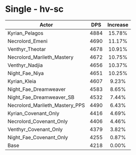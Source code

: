 # Single - hv-sc
| Actor | DPS | Increase |
|---|:---:|:---:|
|Kyrian_Pelagos|4884|15.78%|
|Necrolord_Emeni|4690|11.17%|
|Venthyr_Theotar|4678|10.91%|
|Necrolord_Marileth_Mastery|4672|10.75%|
|Venthyr_Nadjia|4656|10.37%|
|Night_Fae_Niya|4651|10.25%|
|Kyrian_Kleia|4607|9.23%|
|Night_Fae_Dreamweaver|4583|8.65%|
|Night_Fae_Dreamweaver_SB|4532|7.44%|
|Necrolord_Marileth_Mastery_PPS|4490|6.43%|
|Kyrian_Covenant_Only|4416|4.69%|
|Necrolord_Covenant_Only|4406|4.46%|
|Venthyr_Covenant_Only|4379|3.82%|
|Night_Fae_Covenant_Only|4255|0.87%|
|Base|4218|0.00%|
